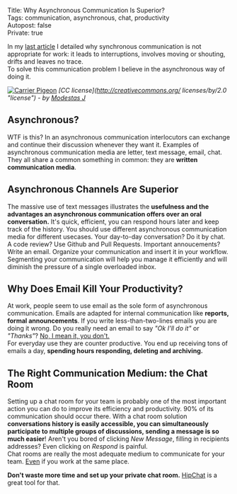 Title: Why Asynchronous Communication Is Superior?   
Tags: communication, asynchronous, chat, productivity  
Autopost: false    
Private: true    

In my [last article](http://needforair.com/why-you-shouldnt-use-synchronous-communicatio-70441 "last article") 
I detailed why synchronous communication is not
appropriate for work: it leads to interruptions, involves moving or
shouting, drifts and leaves no trace.  
To solve this communication problem I believe in the asynchronous way of
doing it.  


[![Carrier Pigeon](http://farm7.staticflickr.com/6052/6370949347_a66d54d217_m.jpg)](http://www.flickr.com/photos/68346521@N08/6370949347/)
*[CC license](http://creativecommons.org/ licenses/by/2.0 "license") - by [Modestas J](http://www.flickr.com/photos/68346521@N08/ "Author")*


## Asynchronous?  

WTF is this? In an asynchronous communication
interlocutors can exchange and continue their discussion
whenever they want it. Examples of
asynchronous communication media are letter, text message, email,
chat. They all share a common something in common: they are **written communication
media**.  

## Asynchronous Channels Are Superior 

The massive use of text messages illustrates the **usefulness and the
advantages an asynchronous communication offers over an oral conversation.**
It's quick, efficient, you can respond hours later and  keep track of the history. 
You should use different asynchronous communication media for different usecases. Your day-to-day conversation?
Do it by chat. A code review? Use Github and Pull Requests. Important annoucements? Write an email. Organize 
your communication and insert it in your workflow. Segmenting your communication will help you manage it efficiently
and will diminish the pressure of a single overloaded inbox.

## Why Does Email Kill Your Productivity?  

At work, people seem to use email as the sole form of asynchronous communication. Emails are adapted for
internal communication like **reports, formal announcements**. If you write less-than-two-lines emails 
you are doing it wrong. Do you really need an email to say *"Ok I'll do it"* or *"Thanks"*? 
[No, I mean it, you don't.](http://www.doineedaflashintro.com/)  
For everyday use they are counter productive. You end up receiving tons
of emails a day, **spending hours responding, deleting and archiving.**

## The Right Communication Medium: the Chat Room  

Setting up a chat room for your team is probably one of the most important
action you can do to improve its efficiency and productivity. 
90% of its communication should occur there. With a chat room solution
**conversations history is easily accessible, you can simultaneously participate to
multiple groups of discussions, sending a message is so much easier**! Aren't you bored of 
clicking *New Message*, filling in recipients addresses? Even clicking on *Respond* 
is painful.  
Chat rooms are really the most adequate medium to communicate for your team. 
[Even](http://needforair.com/why-you-shouldnt-use-synchronous-communicatio-70441 "Previous post") 
if you work at the same place.  


**Don't waste more time and set up your private chat room.** 
[HipChat](http://www.hipchat.com "HipChat") is a great tool for that. 



